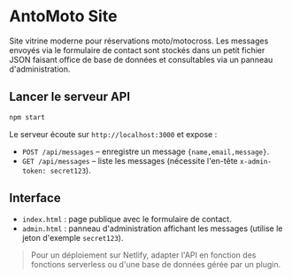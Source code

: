 # AntoMoto Site

Site vitrine moderne pour réservations moto/motocross. Les messages envoyés via le formulaire de contact sont stockés dans un petit fichier JSON faisant office de base de données et consultables via un panneau d'administration.

## Lancer le serveur API

```bash
npm start
```

Le serveur écoute sur `http://localhost:3000` et expose :

- `POST /api/messages` – enregistre un message `{name,email,message}`.
- `GET /api/messages` – liste les messages (nécessite l'en-tête `x-admin-token: secret123`).

## Interface

- `index.html` : page publique avec le formulaire de contact.
- `admin.html` : panneau d'administration affichant les messages (utilise le jeton d'exemple `secret123`).

> Pour un déploiement sur Netlify, adapter l'API en fonction des fonctions serverless ou d'une base de données gérée par un plugin.

